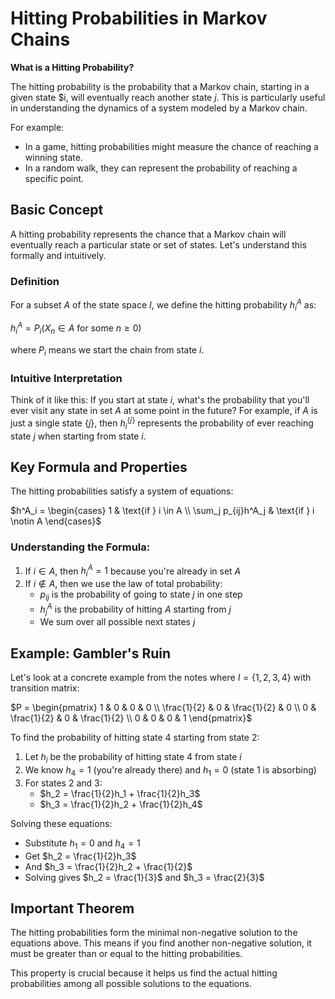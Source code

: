 # Hitting Probabilities in Markov Chains

**What is a Hitting Probability?**

The hitting probability is the probability that a Markov chain, starting in a given state $i, will eventually reach another state $j$. This is particularly useful in understanding the dynamics of a system modeled by a Markov chain.

For example:

- In a game, hitting probabilities might measure the chance of reaching a winning state.
- In a random walk, they can represent the probability of reaching a specific point.

## Basic Concept

A hitting probability represents the chance that a Markov chain will eventually reach a particular state or set of states. Let's understand this formally and intuitively.

### Definition

For a subset $A$ of the state space $I$, we define the hitting probability $h^A_i$ as:

$h^A_i = P_i(X_n \in A \text{ for some } n \geq 0)$

where $P_i$ means we start the chain from state $i$.

### Intuitive Interpretation

Think of it like this: If you start at state $i$, what's the probability that you'll ever visit any state in set $A$ at some point in the future? For example, if $A$ is just a single state $\{j\}$, then $h^{\{j\}}_i$ represents the probability of ever reaching state $j$ when starting from state $i$.

## Key Formula and Properties

The hitting probabilities satisfy a system of equations:

$h^A_i = \begin{cases} 
1 & \text{if } i \in A \\
\sum_j p_{ij}h^A_j & \text{if } i \notin A
\end{cases}$

### Understanding the Formula:

1. If $i \in A$, then $h^A_i = 1$ because you're already in set $A$
2. If $i \notin A$, then we use the law of total probability:
   - $p_{ij}$ is the probability of going to state $j$ in one step
   - $h^A_j$ is the probability of hitting $A$ starting from $j$
   - We sum over all possible next states $j$

## Example: Gambler's Ruin

Let's look at a concrete example from the notes where $I = \{1,2,3,4\}$ with transition matrix:

$P = \begin{pmatrix} 
1 & 0 & 0 & 0 \\
\frac{1}{2} & 0 & \frac{1}{2} & 0 \\
0 & \frac{1}{2} & 0 & \frac{1}{2} \\
0 & 0 & 0 & 1
\end{pmatrix}$

To find the probability of hitting state 4 starting from state 2:

1. Let $h_i$ be the probability of hitting state 4 from state $i$
2. We know $h_4 = 1$ (you're already there) and $h_1 = 0$ (state 1 is absorbing)
3. For states 2 and 3:
   - $h_2 = \frac{1}{2}h_1 + \frac{1}{2}h_3$
   - $h_3 = \frac{1}{2}h_2 + \frac{1}{2}h_4$

Solving these equations:

- Substitute $h_1 = 0$ and $h_4 = 1$
- Get $h_2 = \frac{1}{2}h_3$
- And $h_3 = \frac{1}{2}h_2 + \frac{1}{2}$
- Solving gives $h_2 = \frac{1}{3}$ and $h_3 = \frac{2}{3}$

## Important Theorem

The hitting probabilities form the minimal non-negative solution to the equations above. This means if you find another non-negative solution, it must be greater than or equal to the hitting probabilities.

This property is crucial because it helps us find the actual hitting probabilities among all possible solutions to the equations.

